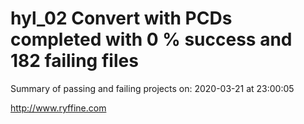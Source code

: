 # hyl_02 Convert with PCDs completed with 0 % success and 182 failing files

Summary of passing and failing projects on: 2020-03-21 at 23:00:05

http://www.ryffine.com
